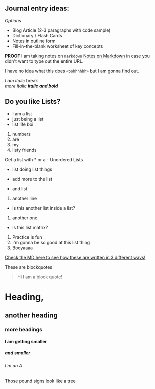 ## Journal entry ideas:
_Options_

- Blog Article (2-3 paragraphs with code sample)
- Dictionary / Flash Cards
- Notes in outline form
- Fill-in-the-blank worksheet of key concepts

**PROOF** I am taking notes on `markdown`
[Notes on Markdown](https://github.com/lindseyshepard/learning-journal-repo/edit/master/notes-about-markdown) in case you didn't want to type out the entire URL.

I have no idea what this does
`<oohhhhhh>` but I am gonna find out.

_I am italic_  break  
*more italic*
**_italic and bold_**

## Do you like Lists?
- I am a list  
- just being a list  
- list life boi
1. numbers
2. are
3. my
4. listy friends 

Get a list with * or a - Unordered Lists
* list doing list things
+ add more to the list  
- and list
1. another line
  - is this another list inside a list?
1. another one
- is this list matrix?
1. Practice is fun
1. I'm gonna be so good at this list thing
1. Booyaaaa

[Check the MD here to see how these are written in 3 different ways!](https://github.com/lindseyshepard/learning-journal-repo/edit/master/notes-about-markdown) 


These are blockquotes
> Hi I am a block quote!

# Heading,
## another heading
### more headings
#### I am getting smaller
##### and smaller
###### I'm an A
Those pound signs look like a tree

<!-- I cannot be seen muahahahahhaha... -->



